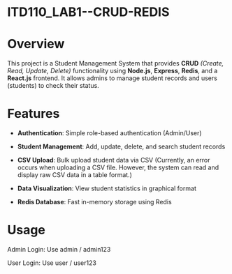 # ITD110_LAB1--CRUD-REDIS
# Overview

This project is a Student Management System that provides **CRUD** _(Create, Read, Update, Delete)_ functionality using **Node.js**, **Express**, **Redis**, and a **React.js** frontend. It allows admins to manage student records and users (students) to check their status.

# Features

- **Authentication**: Simple role-based authentication (Admin/User)

 - **Student Management**: Add, update, delete, and search student records

- **CSV Upload**: Bulk upload student data via CSV (Currently, an error occurs when uploading a CSV file. However, the system can read and display raw CSV data in a table format.)

- **Data Visualization**: View student statistics in graphical format

- **Redis Database**: Fast in-memory storage using Redis

# Usage

Admin Login: Use admin / admin123

User Login: Use user / user123
